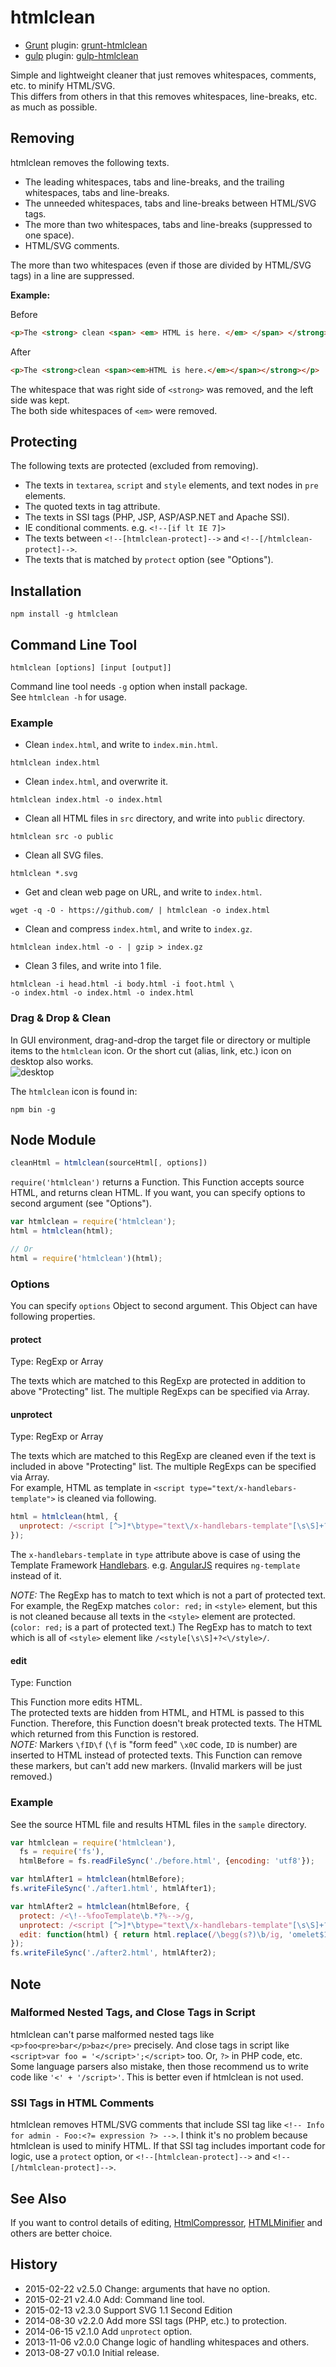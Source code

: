 # htmlclean

* [Grunt](http://gruntjs.com/) plugin: [grunt-htmlclean](https://github.com/anseki/grunt-htmlclean)
* [gulp](http://gulpjs.com/) plugin: [gulp-htmlclean](https://github.com/anseki/gulp-htmlclean)

Simple and lightweight cleaner that just removes whitespaces, comments, etc. to minify HTML/SVG.  
This differs from others in that this removes whitespaces, line-breaks, etc. as much as possible.

## Removing
htmlclean removes the following texts.

+ The leading whitespaces, tabs and line-breaks, and the trailing whitespaces, tabs and line-breaks.
+ The unneeded whitespaces, tabs and line-breaks between HTML/SVG tags.
+ The more than two whitespaces, tabs and line-breaks (suppressed to one space).
+ HTML/SVG comments.

The more than two whitespaces (even if those are divided by HTML/SVG tags) in a line are suppressed.

**Example:**

Before

```html
<p>The <strong> clean <span> <em> HTML is here. </em> </span> </strong> </p>
```

After

```html
<p>The <strong>clean <span><em>HTML is here.</em></span></strong></p>
```

The whitespace that was right side of `<strong>` was removed, and the left side was kept.  
The both side whitespaces of `<em>` were removed.

## Protecting
The following texts are protected (excluded from removing).

+ The texts in `textarea`, `script` and `style` elements, and text nodes in `pre` elements.
+ The quoted texts in tag attribute.
+ The texts in SSI tags (PHP, JSP, ASP/ASP.NET and Apache SSI).
+ IE conditional comments. e.g. `<!--[if lt IE 7]>`
+ The texts between `<!--[htmlclean-protect]-->` and `<!--[/htmlclean-protect]-->`.
+ The texts that is matched by `protect` option (see "Options").

## Installation

```
npm install -g htmlclean
```

## Command Line Tool

```shell
htmlclean [options] [input [output]]
```

Command line tool needs `-g` option when install package.  
See `htmlclean -h` for usage.

### Example

* Clean `index.html`, and write to `index.min.html`.
```shell
htmlclean index.html
```

* Clean `index.html`, and overwrite it.
```shell
htmlclean index.html -o index.html
```

* Clean all HTML files in `src` directory, and write into `public` directory.
```shell
htmlclean src -o public
```

* Clean all SVG files.
```shell
htmlclean *.svg
```

* Get and clean web page on URL, and write to `index.html`.
```shell
wget -q -O - https://github.com/ | htmlclean -o index.html
```

* Clean and compress `index.html`, and write to `index.gz`.
```shell
htmlclean index.html -o - | gzip > index.gz
```

* Clean 3 files, and write into 1 file.
```shell
htmlclean -i head.html -i body.html -i foot.html \
-o index.html -o index.html -o index.html
```

### Drag & Drop & Clean

In GUI environment, drag-and-drop the target file or directory or multiple items to the `htmlclean` icon. Or the short cut (alias, link, etc.) icon on desktop also works.  
![desktop](gui.png)

The `htmlclean` icon is found in:
```shell
npm bin -g
```

## Node Module

```js
cleanHtml = htmlclean(sourceHtml[, options])
```

`require('htmlclean')` returns a Function. This Function accepts source HTML, and returns clean HTML. If you want, you can specify options to second argument (see "Options").

```js
var htmlclean = require('htmlclean');
html = htmlclean(html);

// Or
html = require('htmlclean')(html);
```

### Options
You can specify `options` Object to second argument. This Object can have following properties.

#### protect
Type: RegExp or Array

The texts which are matched to this RegExp are protected in addition to above "Protecting" list. The multiple RegExps can be specified via Array.

#### unprotect
Type: RegExp or Array

The texts which are matched to this RegExp are cleaned even if the text is included in above "Protecting" list. The multiple RegExps can be specified via Array.  
For example, HTML as template in `<script type="text/x-handlebars-template">` is cleaned via following.

```js
html = htmlclean(html, {
  unprotect: /<script [^>]*\btype="text\/x-handlebars-template"[\s\S]+?<\/script>/ig
});
```

The `x-handlebars-template` in `type` attribute above is case of using the Template Framework [Handlebars](http://handlebarsjs.com/). e.g. [AngularJS](https://angularjs.org/) requires `ng-template` instead of it.

*NOTE:* The RegExp has to match to text which is not a part of protected text. For example, the RegExp matches `color: red;` in `<style>` element, but this is not cleaned because all texts in the `<style>` element are protected. (`color: red;` is a part of protected text.) The RegExp has to match to text which is all of `<style>` element like `/<style[\s\S]+?<\/style>/`.

#### edit
Type: Function

This Function more edits HTML.  
The protected texts are hidden from HTML, and HTML is passed to this Function. Therefore, this Function doesn't break protected texts. The HTML which returned from this Function is restored.  
*NOTE:* Markers `\fID\f` (`\f` is "form feed" `\x0C` code, `ID` is number) are inserted to HTML instead of protected texts. This Function can remove these markers, but can't add new markers. (Invalid markers will be just removed.)

### Example

See the source HTML file and results HTML files in the `sample` directory.

```js
var htmlclean = require('htmlclean'),
  fs = require('fs'),
  htmlBefore = fs.readFileSync('./before.html', {encoding: 'utf8'});

var htmlAfter1 = htmlclean(htmlBefore);
fs.writeFileSync('./after1.html', htmlAfter1);

var htmlAfter2 = htmlclean(htmlBefore, {
  protect: /<\!--%fooTemplate\b.*?%-->/g,
  unprotect: /<script [^>]*\btype="text\/x-handlebars-template"[\s\S]+?<\/script>/ig,
  edit: function(html) { return html.replace(/\begg(s?)\b/ig, 'omelet$1'); }
});
fs.writeFileSync('./after2.html', htmlAfter2);
```

## Note

### Malformed Nested Tags, and Close Tags in Script

htmlclean can't parse malformed nested tags like `<p>foo<pre>bar</p>baz</pre>` precisely. And close tags in script like `<script>var foo = '</script>';</script>` too. Or, `?>` in PHP code, etc.  
Some language parsers also mistake, then those recommend us to write code like `'<' + '/script>'`. This is better even if htmlclean is not used.

### SSI Tags in HTML Comments

htmlclean removes HTML/SVG comments that include SSI tag like `<!-- Info for admin - Foo:<?= expression ?> -->`. I think it's no problem because htmlclean is used to minify HTML. If that SSI tag includes important code for logic, use a `protect` option, or `<!--[htmlclean-protect]-->` and `<!--[/htmlclean-protect]-->`.

## See Also

If you want to control details of editing, [HtmlCompressor](http://code.google.com/p/htmlcompressor/), [HTMLMinifier](https://github.com/kangax/html-minifier) and others are better choice.

## History
 * 2015-02-22			v2.5.0			Change: arguments that have no option.
 * 2015-02-21			v2.4.0			Add: Command line tool.
 * 2015-02-13			v2.3.0			Support SVG 1.1 Second Edition
 * 2014-08-30			v2.2.0			Add more SSI tags (PHP, etc.) to protection.
 * 2014-06-15			v2.1.0			Add `unprotect` option.
 * 2013-11-06			v2.0.0			Change logic of handling whitespaces and others.
 * 2013-08-27			v0.1.0			Initial release.
